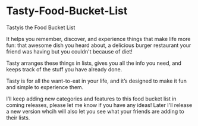 # Tasty-Food-Bucket-List

Tastyis the Food Bucket List


It helps you remember, discover, and experience things that make life more fun: that awesome dish you heard about, a delicious burger restaurant your friend was having but you couldn't because of diet!


Tasty arranges these things in lists, gives you all the info you need, and keeps track of the stuff you have already done. 


Tasty is for all the want-to-eat in your life, and it’s designed to make it fun and simple to experience them.

I’ll keep adding new categories and features to this food bucket list in coming releases, please let me know if you have any ideas!
Later I'll release a new version whcih will also let you see what your friends are adding to their lists.
